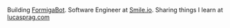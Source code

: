 Building [FormigaBot](http://formigabot.com). Software Engineer at [Smile.io](https://smile.io/careers). Sharing things I learn at [lucasprag.com](https://lucasprag.com)
